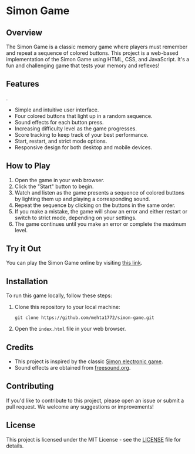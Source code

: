 # Simon Game

## Overview

The Simon Game is a classic memory game where players must remember and repeat a sequence of colored buttons. This project is a web-based implementation of the Simon Game using HTML, CSS, and JavaScript. It's a fun and challenging game that tests your memory and reflexes!

## Features
.
- Simple and intuitive user interface.
- Four colored buttons that light up in a random sequence.
- Sound effects for each button press.
- Increasing difficulty level as the game progresses.
- Score tracking to keep track of your best performance.
- Start, restart, and strict mode options.
- Responsive design for both desktop and mobile devices.

## How to Play

1. Open the game in your web browser.
2. Click the "Start" button to begin.
3. Watch and listen as the game presents a sequence of colored buttons by lighting them up and playing a corresponding sound.
4. Repeat the sequence by clicking on the buttons in the same order.
5. If you make a mistake, the game will show an error and either restart or switch to strict mode, depending on your settings.
6. The game continues until you make an error or complete the maximum level.

## Try it Out

You can play the Simon Game online by visiting [this link](https://simonGame.com).

## Installation

To run this game locally, follow these steps:

1. Clone this repository to your local machine:

   ```
   git clone https://github.com/mehta1772/simon-game.git
   ```

2. Open the `index.html` file in your web browser.

## Credits

- This project is inspired by the classic [Simon electronic game](https://en.wikipedia.org/wiki/Simon_(game)).
- Sound effects are obtained from [freesound.org](https://freesound.org/).

## Contributing

If you'd like to contribute to this project, please open an issue or submit a pull request. We welcome any suggestions or improvements!

## License

This project is licensed under the MIT License - see the [LICENSE](LICENSE) file for details.

